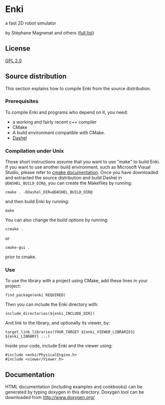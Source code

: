 # Enki

a fast 2D robot simulator

by Stéphane Magnenat and others ([full list](AUTHORS))

## License

[GPL 2.0](LICENSE).

## Source distribution

This section explains how to compile Enki from the source distribution.

### Prerequisites

To compile Enki and programs who depend on it, you need:
* a working and fairly recent c++ compiler
* CMake
* A build environment compatible with CMake.
* [Dashel](https://github.com/aseba-community/dashel)

### Compilation under Unix

Those short instructions assume that you want to use "make" to build Enki.  If
you want to use another build environment, such as Microsoft Visual Studio,
please refer to [cmake documentation](https://cmake.org/documentation/).  Once
you have downloaded and extracted the source distribution and build Dashel in
`@DASHEL_BUILD_DIR@`, you can create the Makefiles by running:

	cmake . -Ddashel_DIR=@DASHEL_BUILD_DIR@

and then build Enki by running:

	make

You can also change the build options by running:

	ccmake .

or

	cmake-gui .

prior to cmake.

### Use

To use the library with a project using CMake, add these lines in your project:

	find_package(enki REQUIRED)

Then you can include the Enki directory with:

	include_directories(${enki_INCLUDE_DIR})

And link to the library, and optionally its viewer, by:

	target_link_libraries(YOUR_TARGET ${enki_VIEWER_LIBRARIES} ${enki_LIBRARY} ...)

Inside your code, include Enki and the viewer using:

	#include <enki/PhysicalEngine.h>
	#include <viewer/Viewer.h>


## Documentation

HTML documentation (including examples and cookbooks) can be generated by typing doxygen in this directory.
Doxygen tool can be downloaded from http://www.doxygen.org/

